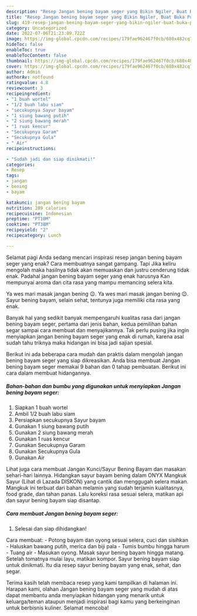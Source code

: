 ```yaml
---
description: "Resep Jangan bening bayam seger yang Bikin Ngiler, Buat Buka Puasa Menggugah Selera"
title: "Resep Jangan bening bayam seger yang Bikin Ngiler, Buat Buka Puasa Menggugah Selera"
slug: 419-resep-jangan-bening-bayam-seger-yang-bikin-ngiler-buat-buka-puasa-menggugah-selera
category: Uncategorized
date: 2022-07-06T21:23:09.722Z
image: https://img-global.cpcdn.com/recipes/179fae962467f0cb/680x482cq70/jangan-bening-bayam-seger-foto-resep-utama.jpg
hideToc: false
enableToc: true
enableTocContent: false
thumbnail: https://img-global.cpcdn.com/recipes/179fae962467f0cb/680x482cq70/jangan-bening-bayam-seger-foto-resep-utama.jpg
cover: https://img-global.cpcdn.com/recipes/179fae962467f0cb/680x482cq70/jangan-bening-bayam-seger-foto-resep-utama.jpg
author: Admin
authorAv: notfound
ratingvalue: 4.8
reviewcount: 3
recipeingredient:
- "1 buah wortel"
- "1/2 buah labu siam"
- "secukupnya Sayur bayam"
- "1 siung bawang putih"
- "2 siung bawang merah"
- "1 ruas kencur"
- "Secukupnya Garam"
- "Secukupnya Gula"
- " Air"
recipeinstructions:

- "Sudah jadi dan siap dinikmati!"
categories:
- Resep
tags:
- jangan
- bening
- bayam

katakunci: jangan bening bayam 
nutrition: 289 calories
recipecuisine: Indonesian
preptime: "PT10M"
cooktime: "PT38M"
recipeyield: "2"
recipecategory: Lunch

---
```



Selamat pagi Anda sedang mencari inspirasi resep jangan bening bayam seger yang enak? Cara membuatnya sangat gampang. Tapi Jika keliru mengolah maka hasilnya tidak akan memuaskan dan justru cenderung tidak enak. Padahal jangan bening bayam seger yang enak harusnya Kan mempunyai aroma dan cita rasa yang mampu memancing selera kita.


Ya wes mari masak jangan bening 😉. Ya wes mari masak jangan bening 😉. Sayur bening bayam, selain sehat, tentunya juga memiliki cita rasa yang enak.

Banyak hal yang sedikit banyak mempengaruhi kualitas rasa dari jangan bening bayam seger, pertama dari jenis bahan, kedua pemilihan bahan segar sampai cara membuat dan menyajikannya. Tak perlu pusing jika ingin menyiapkan jangan bening bayam seger yang enak di rumah, karena asal sudah tahu triknya maka hidangan ini bisa jadi sajian spesial.


Berikut ini ada beberapa cara mudah dan praktis dalam mengolah jangan bening bayam seger yang siap dikreasikan. Anda bisa membuat Jangan bening bayam seger memakai 9 bahan dan 0 tahap pembuatan. Berikut ini cara dalam membuat hidangannya.

<!--inarticleads1-->

##### Bahan-bahan dan bumbu yang digunakan untuk menyiapkan Jangan bening bayam seger:

1. Siapkan 1 buah wortel
1. Ambil 1/2 buah labu siam
1. Persiapkan secukupnya Sayur bayam
1. Gunakan 1 siung bawang putih
1. Gunakan 2 siung bawang merah
1. Gunakan 1 ruas kencur
1. Gunakan Secukupnya Garam
1. Gunakan Secukupnya Gula
1. Gunakan  Air


Lihat juga cara membuat Jangan Kunci/Sayur Bening Bayam dan masakan sehari-hari lainnya. Hidangkan sayur bayam bening dalam ONYX Mangkuk Sayur (Lihat di Lazada DISKON) yang cantik dan menggugah selera makan. Mangkuk ini terbuat dari bahan melamin yang sudah terjamin kualitasnya, food grade, dan tahan panas. Lalu koreksi rasa sesuai selera, matikan api dan sayur bening bayam siap disantap. 

<!--inarticleads2-->

##### Cara membuat Jangan bening bayam seger:


1. Selesai dan siap dihidangkan!

Cara membuat: - Potong bayam dan oyong sesuai selera, cuci dan sisihkan - Haluskan bawang putih, merica dan biji pala - Tumis bumbu hingga harum - Tuang air - Masukan oyong. Masak sayur bening bayam hingga matang. Setelah tomatnya mulai layu, matikan kompor. Sayur bening bayam siap untuk dinikmati. Itu dia resep sayur bening bayam yang enak, sehat, dan segar. 

Terima kasih telah membaca resep yang kami tampilkan di halaman ini. Harapan kami, olahan Jangan bening bayam seger yang mudah di atas dapat membantu anda menyiapkan hidangan yang menarik untuk keluarga/teman ataupun menjadi inspirasi bagi kamu yang berkeinginan untuk berbisnis kuliner. Selamat mencoba!
